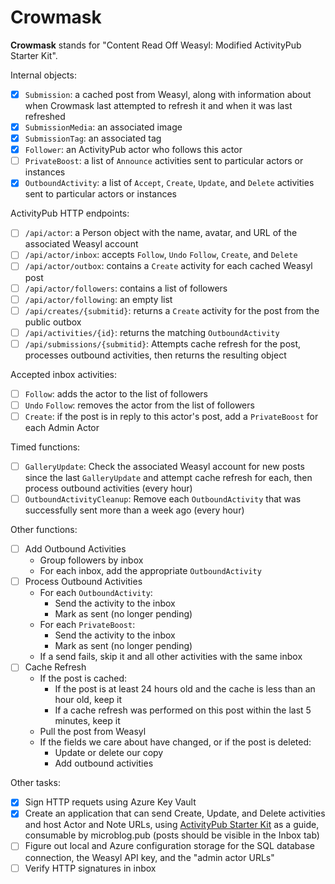 # Crowmask

**Crowmask** stands for "Content Read Off Weasyl: Modified ActivityPub Starter Kit".

Internal objects:

- [x] `Submission`: a cached post from Weasyl, along with information about when Crowmask last attempted to refresh it and when it was last refreshed
- [x] `SubmissionMedia`: an associated image
- [x] `SubmissionTag`: an associated tag
- [x] `Follower`: an ActivityPub actor who follows this actor
- [ ] `PrivateBoost`: a list of `Announce` activities sent to particular actors or instances
- [x] `OutboundActivity`: a list of `Accept`, `Create`, `Update`, and `Delete` activities sent to particular actors or instances

ActivityPub HTTP endpoints:

- [ ] `/api/actor`: a Person object with the name, avatar, and URL of the associated Weasyl account
- [ ] `/api/actor/inbox`: accepts `Follow`, `Undo` `Follow`, `Create`, and `Delete`
- [ ] `/api/actor/outbox`: contains a `Create` activity for each cached Weasyl post
- [ ] `/api/actor/followers`: contains a list of followers
- [ ] `/api/actor/following`: an empty list
- [ ] `/api/creates/{submitid}`: returns a `Create` activity for the post from the public outbox
- [ ] `/api/activities/{id}`: returns the matching `OutboundActivity`
- [ ] `/api/submissions/{submitid}`: Attempts cache refresh for the post, processes outbound activities, then returns the resulting object

Accepted inbox activities:

- [ ] `Follow`: adds the actor to the list of followers
- [ ] `Undo` `Follow`: removes the actor from the list of followers
- [ ] `Create`: if the post is in reply to this actor's post, add a `PrivateBoost` for each Admin Actor

Timed functions:

- [ ] `GalleryUpdate`: Check the associated Weasyl account for new posts since the last `GalleryUpdate` and attempt cache refresh for each, then process outbound activities (every hour)
- [ ] `OutboundActivityCleanup`: Remove each `OutboundActivity` that was successfully sent more than a week ago (every hour)

Other functions:

- [ ] Add Outbound Activities
    * Group followers by inbox
    * For each inbox, add the appropriate `OutboundActivity`
- [ ] Process Outbound Activities
    * For each `OutboundActivity`:
        * Send the activity to the inbox
        * Mark as sent (no longer pending)
    * For each `PrivateBoost`:
        * Send the activity to the inbox
        * Mark as sent (no longer pending)
    * If a send fails, skip it and all other activities with the same inbox
- [ ] Cache Refresh
    * If the post is cached:
        * If the post is at least 24 hours old and the cache is less than an hour old, keep it
        * If a cache refresh was performed on this post within the last 5 minutes, keep it
    * Pull the post from Weasyl
    * If the fields we care about have changed, or if the post is deleted:
        * Update or delete our copy
        * Add outbound activities

Other tasks:

- [x] Sign HTTP requets using Azure Key Vault
- [x] Create an application that can send Create, Update, and Delete activities and host Actor and Note URLs,
      using [ActivityPub Starter Kit](https://github.com/jakelazaroff/activitypub-starter-kit) as a guide,
      consumable by microblog.pub (posts should be visible in the Inbox tab)
- [ ] Figure out local and Azure configuration storage for the SQL database connection, the Weasyl API key, and the "admin actor URLs"
- [ ] Verify HTTP signatures in inbox
